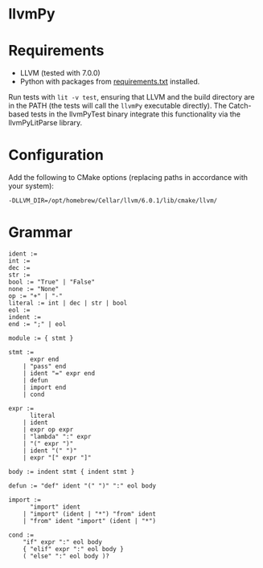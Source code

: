 llvmPy
===

# Requirements

- LLVM (tested with 7.0.0)
- Python with packages from [requirements.txt](./requirements.txt) installed.

Run tests with `lit -v test`, ensuring that LLVM and the build directory are in the PATH (the tests will call the `llvmPy` executable directly). The Catch-based tests in the llvmPyTest binary integrate this functionality via the llvmPyLitParse library.

# Configuration

Add the following to CMake options (replacing paths in accordance with your system):

```
-DLLVM_DIR=/opt/homebrew/Cellar/llvm/6.0.1/lib/cmake/llvm/
```

# Grammar

```
ident :=
int :=
dec :=
str :=
bool := "True" | "False"
none := "None"
op := "+" | "-"
literal := int | dec | str | bool
eol :=
indent :=
end := ";" | eol

module := { stmt }

stmt := 
      expr end
    | "pass" end
    | ident "=" expr end
    | defun
    | import end
    | cond

expr := 
      literal
    | ident
    | expr op expr
    | "lambda" ":" expr
    | "(" expr ")"
    | ident "(" ")"
    | expr "[" expr "]"
    
body := indent stmt { indent stmt }
    
defun := "def" ident "(" ")" ":" eol body
    
import :=
      "import" ident
    | "import" (ident | "*") "from" ident
    | "from" ident "import" (ident | "*")
    
cond :=
    "if" expr ":" eol body
    { "elif" expr ":" eol body }
    ( "else" ":" eol body )?
```
